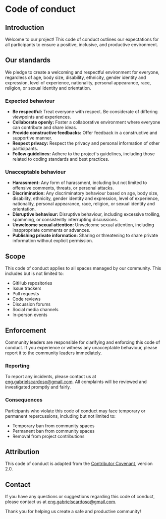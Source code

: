 # Code of conduct

## Introduction

Welcome to our project! This code of conduct outlines our expectations for all participants to ensure a positive, inclusive, and productive environment.

## Our standards

We pledge to create a welcoming and respectful environment for everyone, regardless of age, body size, disability, ethnicity, gender identity and expression, level of experience, nationality, personal appearance, race, religion, or sexual identity and orientation.

### Expected behaviour

- **Be respectful:** Treat everyone with respect. Be considerate of differing viewpoints and experiences.
- **Collaborate openly:** Foster a collaborative environment where everyone can contribute and share ideas.
- **Provide constructive feedbacks:** Offer feedback in a constructive and supportive manner.
- **Respect privacy:** Respect the privacy and personal information of other participants.
- **Follow guidelines:** Adhere to the project's guidelines, including those related to coding standards and best practices.

### Unacceptable behaviour

- **Harassment:** Any form of harassment, including but not limited to offensive comments, threats, or personal attacks.
- **Discrimination:** Any discriminatory behaviour based on age, body size, disability, ethnicity, gender identity and expression, level of experience, nationality, personal appearance, race, religion, or sexual identity and orientation.
- **Disruptive behaviour:** Disruptive behaviour, including excessive trolling, spamming, or consistently interrupting discussions.
- **Unwelcome sexual attention:** Unwelcome sexual attention, including inappropriate comments or advances.
- **Publishing private information:** Sharing or threatening to share private information without explicit permission.

## Scope

This code of conduct applies to all spaces managed by our community. This includes but is not limited to:

- GitHub repositories
- Issue trackers
- Pull requests
- Code reviews
- Discussion forums
- Social media channels
- In-person events

## Enforcement

Community leaders are responsible for clarifying and enforcing this code of conduct. If you experience or witness any unacceptable behaviour, please report it to the community leaders immediately.

### Reporting

To report any incidents, please contact us at [eng.gabrielscardoso@gmail.com](mailto:eng.gabrielscardoso@gmail.com). All complaints will be reviewed and investigated promptly and fairly.

### Consequences

Participants who violate this code of conduct may face temporary or permanent repercussions, including but not limited to:

- Temporary ban from community spaces
- Permanent ban from community spaces
- Removal from project contributions

## Attribution

This code of conduct is adapted from the [Contributor Covenant](https://www.contributor-covenant.org/version/2/1/code_of_conduct/), version 2.0.

## Contact

If you have any questions or suggestions regarding this code of conduct, please contact us at [eng.gabrielscardoso@gmail.com](mailto:eng.gabrielscardoso@gmail.com).

Thank you for helping us create a safe and productive community!
